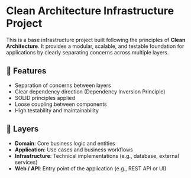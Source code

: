 # Clean Architecture Infrastructure Project

This is a base infrastructure project built following the principles of **Clean Architecture**. It provides a modular, scalable, and testable foundation for applications by clearly separating concerns across multiple layers.

## 🚀 Features

- Separation of concerns between layers
- Clear dependency direction (Dependency Inversion Principle)
- SOLID principles applied
- Loose coupling between components
- High testability and maintainability

## 🧱 Layers

- **Domain**: Core business logic and entities
- **Application**: Use cases and business workflows
- **Infrastructure**: Technical implementations (e.g., database, external services)
- **Web / API**: Entry point of the application (e.g., REST API or UI)

